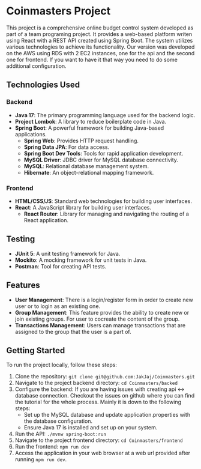 # Coinmasters Project

This project is a comprehensive online budget control system developed as part of a team programing project. It provides a web-based platform writen using React with a REST API created using Spring Boot. The system utilizes various technologies to achieve its functionality. Our version was developed on the AWS using RDS with 2 EC2 instances, one for the api and the second one for frontend. If you want to have it that way you need to do some additional configuration.

## Technologies Used

### Backend

- **Java 17**: The primary programming language used for the backend logic.
- **Project Lombok**: A library to reduce boilerplate code in Java.
- **Spring Boot**: A powerful framework for building Java-based applications.
    - **Spring Web**: Provides HTTP request handling.
    - **Spring Data JPA**: For data access.
    - **Spring Boot Dev Tools**: Tools for rapid application development.
    - **MySQL Driver**: JDBC driver for MySQL database connectivity.
    - **MySQL**: Relational database management system.
    - **Hibernate**: An object-relational mapping framework.

### Frontend

- **HTML/CSS/JS**: Standard web technologies for building user interfaces.
- **React**: A JavaScript library for building user interfaces.
    - **React Router**: Library for managing and navigating the routing of a React application.

## Testing

- **JUnit 5**: A unit testing framework for Java.
- **Mockito**: A mocking framework for unit tests in Java.
- **Postman**: Tool for creating API tests.

## Features

- **User Management**: There is a login/register form in order to create new user or to login as an existing one.
- **Group Management**: This feature provides the ability to create new or join existing groups. For user to cocreate the content of the group.
- **Transactions Management**: Users can manage transactions that are assigned to the group that the user is a part of.


## Getting Started

To run the project locally, follow these steps:

1. Clone the repository: `git clone git@github.com:JakJaj/Coinmasters.git`
2. Navigate to the project backend directory: `cd Coinmasters/backed`
4. Configure the backend:
     If you are having issues with creating api <-> database connection. Checkout the issues on github where you can find the tutorial for the whole process.
     Mainly it is down to the following steps:
     - Set up the MySQL database and update application.properties with the database configuration.
     - Ensure Java 17 is installed and set up on your system.
5. Run the API: `./mvnw spring-boot:run`
6. Navigate to the project frontend directory: `cd Coinmasters/frontend`
7. Run the frontend: `npm run dev`
8. Access the application in your web browser at a web url provided after running `npm run dev`.
